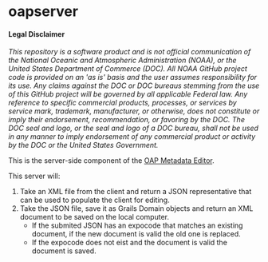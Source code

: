 # oapserver

#### Legal Disclaimer
*This repository is a software product and is not official communication 
of the National Oceanic and Atmospheric Administration (NOAA), or the 
United States Department of Commerce (DOC).  All NOAA GitHub project 
code is provided on an 'as is' basis and the user assumes responsibility 
for its use.  Any claims against the DOC or DOC bureaus stemming from 
the use of this GitHub project will be governed by all applicable Federal 
law.  Any reference to specific commercial products, processes, or services 
by service mark, trademark, manufacturer, or otherwise, does not constitute 
or imply their endorsement, recommendation, or favoring by the DOC. 
The DOC seal and logo, or the seal and logo of a DOC bureau, shall not 
be used in any manner to imply endorsement of any commercial product 
or activity by the DOC or the United States Government.*

This is the server-side component of the [OAP Metadata Editor](https://github.com/NOAA-PMEL/OAPMetadataEditor).

This server will:

1. Take an XML file from the client and return a JSON representative that can be used to populate the client for editing.
2. Take the JSON file, save it as Grails Domain objects and return an XML document to be saved on the local computer.
     * If the submited JSON has an expocode that matches an existing document, if the new document is valid the old one is replaced.
     * If the expocode does not eist and the document is valid the document is saved.

